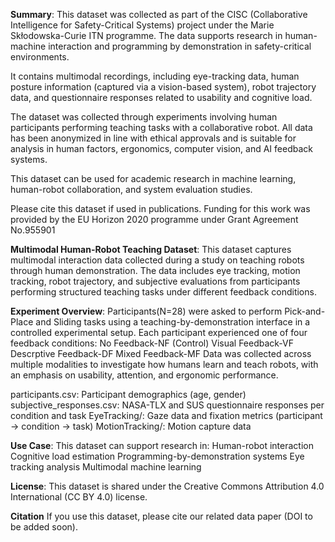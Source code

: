 **Summary**: This dataset was collected as part of the CISC (Collaborative Intelligence for Safety-Critical Systems) project under the Marie Skłodowska-Curie ITN programme. The data supports research in human-machine interaction and programming by demonstration in safety-critical environments.

It contains multimodal recordings, including eye-tracking data, human posture information (captured via a vision-based system), robot trajectory data, and questionnaire responses related to usability and cognitive load.

The dataset was collected through experiments involving human participants performing teaching tasks with a collaborative robot. All data has been anonymized in line with ethical approvals and is suitable for analysis in human factors, ergonomics, computer vision, and AI feedback systems.

This dataset can be used for academic research in machine learning, human-robot collaboration, and system evaluation studies.

Please cite this dataset if used in publications. Funding for this work was provided by the EU Horizon 2020 programme under Grant Agreement No.955901



**Multimodal Human-Robot Teaching Dataset**:
This dataset captures multimodal interaction data collected during a study on teaching robots through human demonstration. The data includes eye tracking, motion tracking, robot trajectory, and subjective evaluations from participants performing structured teaching tasks under different feedback conditions.



**Experiment Overview**:
Participants(N=28) were asked to perform Pick-and-Place and Sliding tasks using a teaching-by-demonstration interface in a controlled experimental setup. Each participant experienced one of four feedback conditions:
No Feedback-NF (Control)
Visual Feedback-VF
Descrptive Feedback-DF
Mixed Feedback-MF
Data was collected across multiple modalities to investigate how humans learn and teach robots, with an emphasis on usability, attention, and ergonomic performance.

participants.csv: Participant demographics (age, gender)
subjective_responses.csv: NASA-TLX and SUS questionnaire responses per condition and task
EyeTracking/: Gaze data and fixation metrics (participant → condition → task)
MotionTracking/: Motion capture data



**Use Case**:
This dataset can support research in:
Human-robot interaction
Cognitive load estimation
Programming-by-demonstration systems
Eye tracking analysis
Multimodal machine learning

**License**:
This dataset is shared under the Creative Commons Attribution 4.0 International (CC BY 4.0) license.


**Citation**
If you use this dataset, please cite our related data paper (DOI to be added soon).
